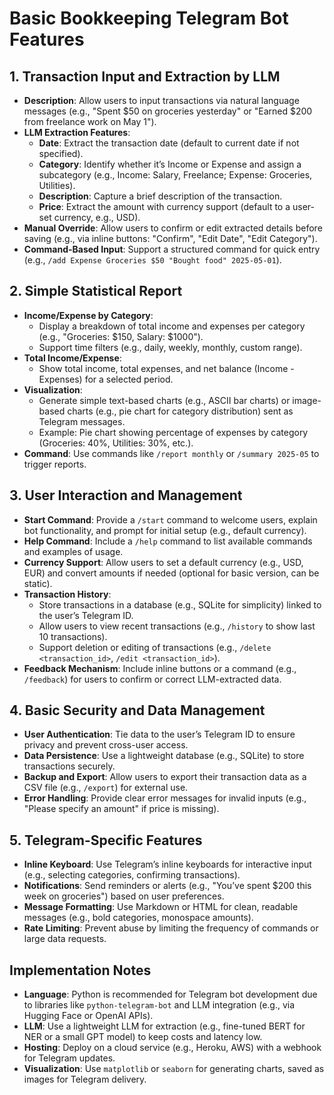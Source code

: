 # Basic Bookkeeping Telegram Bot Features

## 1. Transaction Input and Extraction by LLM
   - **Description**: Allow users to input transactions via natural language messages (e.g., "Spent $50 on groceries yesterday" or "Earned $200 from freelance work on May 1").
   - **LLM Extraction Features**:
     - **Date**: Extract the transaction date (default to current date if not specified).
     - **Category**: Identify whether it’s Income or Expense and assign a subcategory (e.g., Income: Salary, Freelance; Expense: Groceries, Utilities).
     - **Description**: Capture a brief description of the transaction.
     - **Price**: Extract the amount with currency support (default to a user-set currency, e.g., USD).
   - **Manual Override**: Allow users to confirm or edit extracted details before saving (e.g., via inline buttons: "Confirm", "Edit Date", "Edit Category").
   - **Command-Based Input**: Support a structured command for quick entry (e.g., `/add Expense Groceries $50 "Bought food" 2025-05-01`).

## 2. Simple Statistical Report
   - **Income/Expense by Category**:
     - Display a breakdown of total income and expenses per category (e.g., "Groceries: $150, Salary: $1000").
     - Support time filters (e.g., daily, weekly, monthly, custom range).
   - **Total Income/Expense**:
     - Show total income, total expenses, and net balance (Income - Expenses) for a selected period.
   - **Visualization**:
     - Generate simple text-based charts (e.g., ASCII bar charts) or image-based charts (e.g., pie chart for category distribution) sent as Telegram messages.
     - Example: Pie chart showing percentage of expenses by category (Groceries: 40%, Utilities: 30%, etc.).
   - **Command**: Use commands like `/report monthly` or `/summary 2025-05` to trigger reports.

## 3. User Interaction and Management
   - **Start Command**: Provide a `/start` command to welcome users, explain bot functionality, and prompt for initial setup (e.g., default currency).
   - **Help Command**: Include a `/help` command to list available commands and examples of usage.
   - **Currency Support**: Allow users to set a default currency (e.g., USD, EUR) and convert amounts if needed (optional for basic version, can be static).
   - **Transaction History**:
     - Store transactions in a database (e.g., SQLite for simplicity) linked to the user’s Telegram ID.
     - Allow users to view recent transactions (e.g., `/history` to show last 10 transactions).
     - Support deletion or editing of transactions (e.g., `/delete <transaction_id>`, `/edit <transaction_id>`).
   - **Feedback Mechanism**: Include inline buttons or a command (e.g., `/feedback`) for users to confirm or correct LLM-extracted data.

## 4. Basic Security and Data Management
   - **User Authentication**: Tie data to the user’s Telegram ID to ensure privacy and prevent cross-user access.
   - **Data Persistence**: Use a lightweight database (e.g., SQLite) to store transactions securely.
   - **Backup and Export**: Allow users to export their transaction data as a CSV file (e.g., `/export`) for external use.
   - **Error Handling**: Provide clear error messages for invalid inputs (e.g., "Please specify an amount" if price is missing).

## 5. Telegram-Specific Features
   - **Inline Keyboard**: Use Telegram’s inline keyboards for interactive input (e.g., selecting categories, confirming transactions).
   - **Notifications**: Send reminders or alerts (e.g., "You’ve spent $200 this week on groceries") based on user preferences.
   - **Message Formatting**: Use Markdown or HTML for clean, readable messages (e.g., bold categories, monospace amounts).
   - **Rate Limiting**: Prevent abuse by limiting the frequency of commands or large data requests.

## Implementation Notes
- **Language**: Python is recommended for Telegram bot development due to libraries like `python-telegram-bot` and LLM integration (e.g., via Hugging Face or OpenAI APIs).
- **LLM**: Use a lightweight LLM for extraction (e.g., fine-tuned BERT for NER or a small GPT model) to keep costs and latency low.
- **Hosting**: Deploy on a cloud service (e.g., Heroku, AWS) with a webhook for Telegram updates.
- **Visualization**: Use `matplotlib` or `seaborn` for generating charts, saved as images for Telegram delivery.